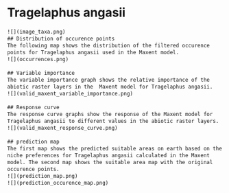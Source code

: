 # Tragelaphus angasii 
    ![](image_taxa.png) 
    ## Distribution of occurence points 
    The following map shows the distribution of the filtered occurence points for Tragelaphus angasii used in the Maxent model. 
    ![](occurrences.png)
    
    ## Variable importance 
    The variable importance graph shows the relative importance of the abiotic raster layers in the  Maxent model for Tragelaphus angasii. 
    ![](valid_maxent_variable_importance.png)
    
    ## Response curve 
    The response curve graphs show the response of the Maxent model for Tragelaphus angasii to different values in the abiotic raster layers. 
    ![](valid_maxent_response_curve.png)
    
    ## prediction map 
    The first map shows the predicted suitable areas on earth based on the niche preferences for Tragelaphus angasii calculated in the Maxent model. The second map shows the suitable area map with the original occurence points. 
    ![](prediction_map.png)
    ![](prediction_occurence_map.png)
    
